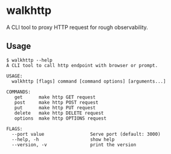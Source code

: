 # walkhttp
A CLI tool to proxy HTTP request for rough observability.

## Usage
```console
$ walkhttp --help
A CLI tool to call http endpoint with browser or prompt.

USAGE:
  walkhttp [flags] command [command options] [arguments...]

COMMANDS:
   get      make http GET request
   post     make http POST request
   put      make http PUT request
   delete   make http DELETE request
   options  make http OPTIONS request

FLAGS:
  --port value                 Serve port (default: 3000)
  --help, -h                   show help
  --version, -v                print the version
```
